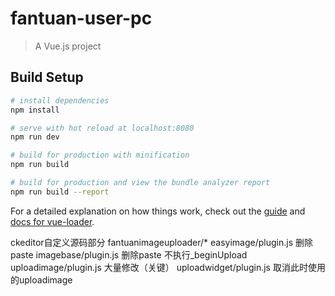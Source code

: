 # fantuan-user-pc

> A Vue.js project

## Build Setup

``` bash
# install dependencies
npm install

# serve with hot reload at localhost:8080
npm run dev

# build for production with minification
npm run build

# build for production and view the bundle analyzer report
npm run build --report
```

For a detailed explanation on how things work, check out the [guide](http://vuejs-templates.github.io/webpack/) and [docs for vue-loader](http://vuejs.github.io/vue-loader).




ckeditor自定义源码部分
fantuanimageuploader/*
easyimage/plugin.js 删除paste
imagebase/plugin.js 删除paste 不执行_beginUpload
uploadimage/plugin.js 大量修改（关键）
uploadwidget/plugin.js 取消此时使用的uploadimage
